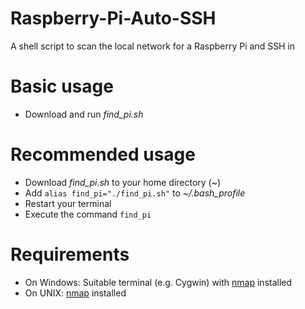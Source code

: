# Raspberry-Pi-Auto-SSH
A shell script to scan the local network for a Raspberry Pi and SSH in

# Basic usage
* Download and run *find_pi.sh*

# Recommended usage
* Download *find_pi.sh* to your home directory (~)
* Add ```alias find_pi="./find_pi.sh"``` to *~/.bash_profile*
* Restart your terminal
* Execute the command ```find_pi```

# Requirements
* On Windows: Suitable terminal (e.g. Cygwin) with [nmap](https://nmap.org/download.html) installed
* On UNIX: [nmap](https://nmap.org/download.html) installed
